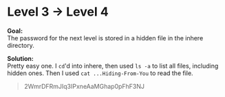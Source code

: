 # Level 3 → Level 4

**Goal:**  
The password for the next level is stored in a hidden file in the inhere directory.

**Solution:**  
Pretty easy one. I `cd`'d into inhere, then used `ls -a` to list all files, including hidden ones. Then I used `cat ...Hiding-From-You` to read the file.
>2WmrDFRmJIq3IPxneAaMGhap0pFhF3NJ